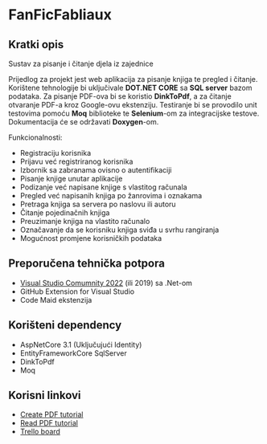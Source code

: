 # FanFicFabliaux
## Kratki opis
Sustav za pisanje i čitanje djela iz zajednice

Prijedlog za projekt jest web aplikacija za pisanje knjiga te pregled i čitanje. 
Korištene tehnologije bi uključivale **DOT.NET CORE** sa **SQL server** bazom podataka. 
Za pisanje PDF-ova bi se koristio **DinkToPdf**, a za čitanje otvaranje PDF-a kroz Google-ovu ekstenziju. 
Testiranje bi se provodilo unit testovima pomoću **Moq** biblioteke te **Selenium**-om za integracijske testove. 
Dokumentacija će se održavati **Doxygen**-om.

Funkcionalnosti:
-	Registraciju korisnika
-	Prijavu već registriranog korisnika
-	Izbornik sa zabranama ovisno o autentifikaciji
-	Pisanje knjige unutar aplikacije
-	Podizanje već napisane knjige s vlastitog računala
-	Pregled već napisanih knjiga po žanrovima i oznakama
-	Pretraga knjiga sa servera po naslovu ili autoru
-	Čitanje pojedinačnih knjiga
-	Preuzimanje knjiga na vlastito računalo
-	Označavanje  da se korisniku knjiga sviđa u svrhu rangiranja
-	Mogućnost promjene korisničkih podataka


## Preporučena tehnička potpora
- [Visual Studio Comumnity 2022](https://visualstudio.microsoft.com/downloads/) (ili 2019) sa .Net-om
- GitHub Extension for Visual Studio
- Code Maid ekstenzija

## Korišteni dependency
- AspNetCore 3.1 (Uključujući Identity)
- EntityFrameworkCore SqlServer
- DinkToPdf
- Moq

## Korisni linkovi
- [Create PDF tutorial](https://www.infoworld.com/article/3605276/how-to-create-pdf-documents-in-aspnet-core-5.html)
- [Read PDF tutorial](https://stackoverflow.com/questions/60444003/how-can-i-create-and-display-a-pdf-file-for-a-net-core-mvc-web-application)
- [Trello board](https://trello.com/b/CqAKaHex/fanficfabliaux)
